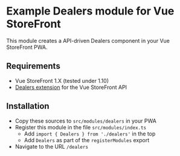 # Example Dealers module for Vue StoreFront
This module creates a API-driven Dealers component in your Vue StoreFront PWA.

## Requirements
- Vue StoreFront 1.X (tested under 1.10)
- [Dealers extension](https://github.com/yireo-training/vue-storefront-api-extension-dealers) for the Vue StoreFront API

## Installation
- Copy these sources to `src/modules/dealers` in your PWA
- Register this module in the file `src/modules/index.ts`
    - Add `import { Dealers } from './dealers'` in the top
    - Add `Dealers` as part of the `registerModules` export
- Navigate to the URL `/dealers`
